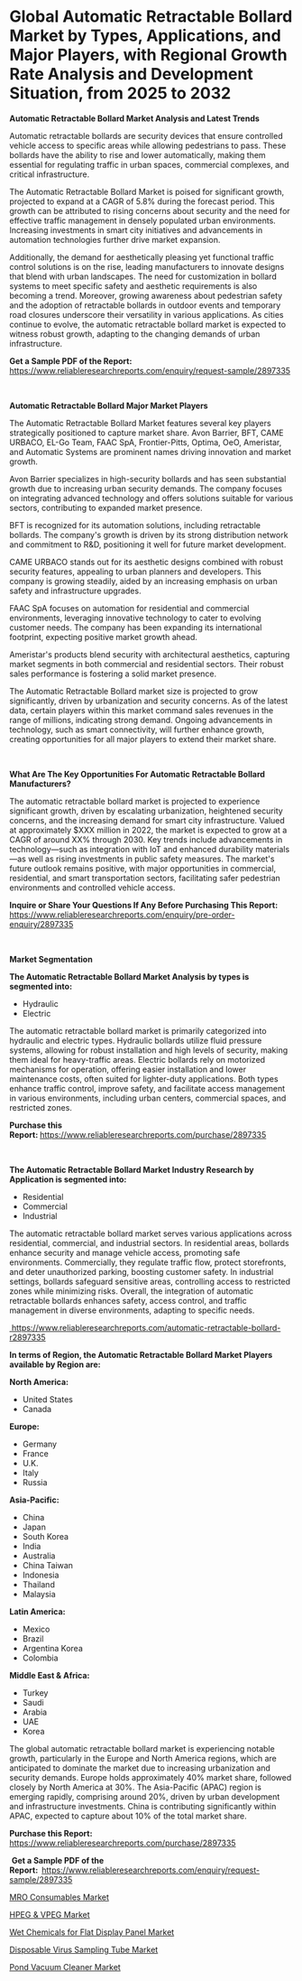 <p><h1>Global Automatic Retractable Bollard Market by Types, Applications, and Major Players, with Regional Growth Rate Analysis and Development Situation, from 2025 to 2032</h1></p><p><strong>Automatic Retractable Bollard Market Analysis and Latest Trends</strong></p>
<p><p>Automatic retractable bollards are security devices that ensure controlled vehicle access to specific areas while allowing pedestrians to pass. These bollards have the ability to rise and lower automatically, making them essential for regulating traffic in urban spaces, commercial complexes, and critical infrastructure.</p><p>The Automatic Retractable Bollard Market is poised for significant growth, projected to expand at a CAGR of 5.8% during the forecast period. This growth can be attributed to rising concerns about security and the need for effective traffic management in densely populated urban environments. Increasing investments in smart city initiatives and advancements in automation technologies further drive market expansion. </p><p>Additionally, the demand for aesthetically pleasing yet functional traffic control solutions is on the rise, leading manufacturers to innovate designs that blend with urban landscapes. The need for customization in bollard systems to meet specific safety and aesthetic requirements is also becoming a trend. Moreover, growing awareness about pedestrian safety and the adoption of retractable bollards in outdoor events and temporary road closures underscore their versatility in various applications. As cities continue to evolve, the automatic retractable bollard market is expected to witness robust growth, adapting to the changing demands of urban infrastructure.</p></p>
<p><strong>Get a Sample PDF of the Report:&nbsp;</strong> <a href="https://www.reliableresearchreports.com/enquiry/request-sample/2897335?utm_campaign=32&utm_medium=2&utm_source=Github&utm_content=ia&utm_term=15032025&utm_id=automatic-retractable-bollard">https://www.reliableresearchreports.com/enquiry/request-sample/2897335</a></p>
<p>&nbsp;</p>
<p><strong>Automatic Retractable Bollard Major Market Players</strong></p>
<p><p>The Automatic Retractable Bollard Market features several key players strategically positioned to capture market share. Avon Barrier, BFT, CAME URBACO, EL-Go Team, FAAC SpA, Frontier-Pitts, Optima, OeO, Ameristar, and Automatic Systems are prominent names driving innovation and market growth.</p><p>Avon Barrier specializes in high-security bollards and has seen substantial growth due to increasing urban security demands. The company focuses on integrating advanced technology and offers solutions suitable for various sectors, contributing to expanded market presence. </p><p>BFT is recognized for its automation solutions, including retractable bollards. The company's growth is driven by its strong distribution network and commitment to R&D, positioning it well for future market development. </p><p>CAME URBACO stands out for its aesthetic designs combined with robust security features, appealing to urban planners and developers. This company is growing steadily, aided by an increasing emphasis on urban safety and infrastructure upgrades.</p><p>FAAC SpA focuses on automation for residential and commercial environments, leveraging innovative technology to cater to evolving customer needs. The company has been expanding its international footprint, expecting positive market growth ahead.</p><p>Ameristar's products blend security with architectural aesthetics, capturing market segments in both commercial and residential sectors. Their robust sales performance is fostering a solid market presence.</p><p>The Automatic Retractable Bollard market size is projected to grow significantly, driven by urbanization and security concerns. As of the latest data, certain players within this market command sales revenues in the range of millions, indicating strong demand. Ongoing advancements in technology, such as smart connectivity, will further enhance growth, creating opportunities for all major players to extend their market share.</p></p>
<p>&nbsp;</p>
<p><strong>What Are The Key Opportunities For Automatic Retractable Bollard Manufacturers?</strong></p>
<p><p>The automatic retractable bollard market is projected to experience significant growth, driven by escalating urbanization, heightened security concerns, and the increasing demand for smart city infrastructure. Valued at approximately $XXX million in 2022, the market is expected to grow at a CAGR of around XX% through 2030. Key trends include advancements in technology—such as integration with IoT and enhanced durability materials—as well as rising investments in public safety measures. The market's future outlook remains positive, with major opportunities in commercial, residential, and smart transportation sectors, facilitating safer pedestrian environments and controlled vehicle access.</p></p>
<p><strong>Inquire or Share Your Questions If Any Before Purchasing This Report:</strong> <a href="https://www.reliableresearchreports.com/enquiry/pre-order-enquiry/2897335?utm_campaign=32&utm_medium=2&utm_source=Github&utm_content=ia&utm_term=15032025&utm_id=automatic-retractable-bollard">https://www.reliableresearchreports.com/enquiry/pre-order-enquiry/2897335</a></p>
<p>&nbsp;</p>
<p><strong>Market Segmentation</strong></p>
<p><strong>The Automatic Retractable Bollard Market Analysis by types is segmented into:</strong></p>
<p><ul><li>Hydraulic</li><li>Electric</li></ul></p>
<p><p>The automatic retractable bollard market is primarily categorized into hydraulic and electric types. Hydraulic bollards utilize fluid pressure systems, allowing for robust installation and high levels of security, making them ideal for heavy-traffic areas. Electric bollards rely on motorized mechanisms for operation, offering easier installation and lower maintenance costs, often suited for lighter-duty applications. Both types enhance traffic control, improve safety, and facilitate access management in various environments, including urban centers, commercial spaces, and restricted zones.</p></p>
<p><strong>Purchase this Report:&nbsp;</strong><a href="https://www.reliableresearchreports.com/purchase/2897335?utm_campaign=32&utm_medium=2&utm_source=Github&utm_content=ia&utm_term=15032025&utm_id=automatic-retractable-bollard">https://www.reliableresearchreports.com/purchase/2897335</a></p>
<p>&nbsp;</p>
<p><strong>The Automatic Retractable Bollard Market Industry Research by Application is segmented into:</strong></p>
<p><ul><li>Residential</li><li>Commercial</li><li>Industrial</li></ul></p>
<p><p>The automatic retractable bollard market serves various applications across residential, commercial, and industrial sectors. In residential areas, bollards enhance security and manage vehicle access, promoting safe environments. Commercially, they regulate traffic flow, protect storefronts, and deter unauthorized parking, boosting customer safety. In industrial settings, bollards safeguard sensitive areas, controlling access to restricted zones while minimizing risks. Overall, the integration of automatic retractable bollards enhances safety, access control, and traffic management in diverse environments, adapting to specific needs.</p></p>
<p><a href="https://www.reliableresearchreports.com/automatic-retractable-bollard-r2897335?utm_campaign=32&utm_medium=2&utm_source=Github&utm_content=ia&utm_term=15032025&utm_id=automatic-retractable-bollard">&nbsp;https://www.reliableresearchreports.com/automatic-retractable-bollard-r2897335</a></p>
<p><strong>In terms of Region, the Automatic Retractable Bollard Market Players available by Region are:</strong></p>
<p>
    <p> <strong> North America: </strong>
        <ul>
            <li>United States</li>
            <li>Canada</li>
        </ul>
        </p> 
    <p> <strong> Europe: </strong>
        <ul>
            <li>Germany</li>
            <li>France</li>
            <li>U.K.</li>
            <li>Italy</li>
            <li>Russia</li>
        </ul>
        </p> 
    <p> <strong> Asia-Pacific: </strong>
        <ul>
            <li>China</li>
            <li>Japan</li>
            <li>South Korea</li>
            <li>India</li>
            <li>Australia</li>
            <li>China Taiwan</li>
            <li>Indonesia</li>
            <li>Thailand</li>
            <li>Malaysia</li>
        </ul>
        </p> 
    <p> <strong> Latin America: </strong>
        <ul>
            <li>Mexico</li>
            <li>Brazil</li>
            <li>Argentina Korea</li>
            <li>Colombia</li>
        </ul>
        </p> 
    <p> <strong> Middle East & Africa: </strong>
        <ul>
            <li>Turkey</li>
            <li>Saudi</li>
            <li>Arabia</li>
            <li>UAE</li>
            <li>Korea</li>
        </ul>
    </p>
    </p>
<p><p>The global automatic retractable bollard market is experiencing notable growth, particularly in the Europe and North America regions, which are anticipated to dominate the market due to increasing urbanization and security demands. Europe holds approximately 40% market share, followed closely by North America at 30%. The Asia-Pacific (APAC) region is emerging rapidly, comprising around 20%, driven by urban development and infrastructure investments. China is contributing significantly within APAC, expected to capture about 10% of the total market share.</p></p>
<p><strong>Purchase this Report: </strong><a href="https://www.reliableresearchreports.com/purchase/2897335?utm_campaign=32&utm_medium=2&utm_source=Github&utm_content=ia&utm_term=15032025&utm_id=automatic-retractable-bollard">https://www.reliableresearchreports.com/purchase/2897335</a></p>
<p>&nbsp;<strong>Get a Sample PDF of the Report:&nbsp;&nbsp;</strong><a href="https://www.reliableresearchreports.com/enquiry/request-sample/2897335?utm_campaign=32&utm_medium=2&utm_source=Github&utm_content=ia&utm_term=15032025&utm_id=automatic-retractable-bollard">https://www.reliableresearchreports.com/enquiry/request-sample/2897335</a></p>
<p><strong></strong></p>
<p><p><a href="https://github.com/klenaestien23/Market-Research-Report-List-1/blob/main/mro-consumables-market.md?utm_campaign=32&utm_medium=2&utm_source=Github&utm_content=ia&utm_term=15032025&utm_id=automatic-retractable-bollard">MRO Consumables Market</a></p><p><a href="https://github.com/filinjaic7/Market-Research-Report-List-1/blob/main/hpeg-vpeg-market.md?utm_campaign=32&utm_medium=2&utm_source=Github&utm_content=ia&utm_term=15032025&utm_id=automatic-retractable-bollard">HPEG & VPEG Market</a></p><p><a href="https://github.com/ishikodehira/Market-Research-Report-List-1/blob/main/wet-chemicals-for-flat-display-panel-market.md?utm_campaign=32&utm_medium=2&utm_source=Github&utm_content=ia&utm_term=15032025&utm_id=automatic-retractable-bollard">Wet Chemicals for Flat Display Panel Market</a></p><p><a href="https://github.com/rocicbenton/Market-Research-Report-List-1/blob/main/disposable-virus-sampling-tube-market.md?utm_campaign=32&utm_medium=2&utm_source=Github&utm_content=ia&utm_term=15032025&utm_id=automatic-retractable-bollard">Disposable Virus Sampling Tube Market</a></p><p><a href="https://github.com/tahjaylestro/Market-Research-Report-List-1/blob/main/pond-vacuum-cleaner-market.md?utm_campaign=32&utm_medium=2&utm_source=Github&utm_content=ia&utm_term=15032025&utm_id=automatic-retractable-bollard">Pond Vacuum Cleaner Market</a></p></p>